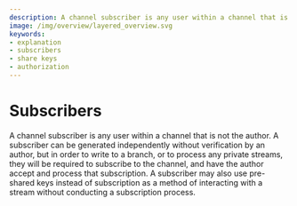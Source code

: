 ```yaml
---
description: A channel subscriber is any user within a channel that is not the author.  It can be generated independently without verification by an author.
image: /img/overview/layered_overview.svg
keywords:
- explanation
- subscribers
- share keys
- authorization
---
```

# Subscribers 

A channel subscriber is any user within a channel that is not the author. A subscriber can be generated
independently without verification by an author, but in order to write to a branch, or to process any 
private streams, they will be required to subscribe to the channel, and have the author accept and process 
that subscription. A subscriber may also use pre-shared keys instead of subscription as a method of 
interacting with a stream without conducting a subscription process. 
